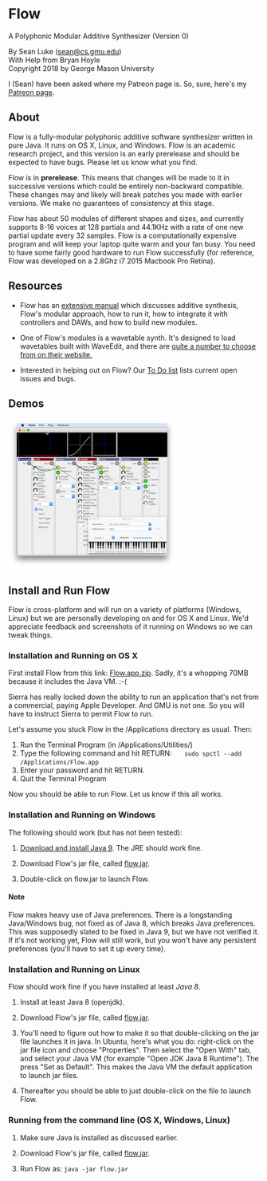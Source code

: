 # Flow 
A Polyphonic Modular Additive Synthesizer (Version 0)
 
By Sean Luke (sean@cs.gmu.edu) \
With Help from Bryan Hoyle \
Copyright 2018 by George Mason University

I (Sean) have been asked where my Patreon page is.  So, sure, here's my <a href="https://www.patreon.com/SeanLuke">Patreon page</a>.


## About

Flow is a fully-modular polyphonic additive software synthesizer written in pure Java.  It runs on OS X, Linux, and Windows.
Flow is an academic research project, and this version is an early prerelease and should be expected to have bugs.  Please
let us know what you find.

Flow is in **prerelease**.  This means that changes will be made to it in successive versions which could be entirely non-backward
compatible.  These changes may and likely will break patches you made with earlier versions.  We make no guarantees of 
consistency at this stage.

Flow has about 50 modules of different shapes and sizes, and currently supports 8-16 voices at 128 partials and 44.1KHz with
 a rate of one new partial update every 32 samples.  Flow is a computationally expensive program and will keep your laptop 
quite warm and your fan busy.  You need to have some fairly good hardware to run Flow successfully (for reference, Flow was 
developed on a 2.8Ghz i7 2015 Macbook Pro Retina).

## Resources

* Flow has an [extensive manual](https://cs.gmu.edu/~eclab/projects/flow/flow.pdf) which discusses additive synthesis, Flow's modular approach, how to run it, how to integrate it with controllers and DAWs, and how to build new modules.

* One of Flow's modules is a wavetable synth.  It's designed to load wavetables built with WaveEdit, and there are [quite a number to choose from on their website.](https://waveeditonline.com/)

* Interested in helping out on Flow?  Our [To Do list](TODO.md) lists current open issues and bugs.

## Demos
[!["Hello World" Demo](docs/web/HelloWorldDemo.png)](https://www.youtube.com/watch?v=w3aao8Sp0sQ "Hello World emo")


## Install and Run Flow

Flow is cross-platform and will run on a variety of platforms (Windows, Linux) but we are personally developing on and for
OS X and Linux. We'd appreciate feedback and screenshots of it running on Windows so we can tweak things.


### Installation and Running on OS X 

First install Flow from this link: [Flow.app.zip](https://cs.gmu.edu/~eclab/projects/flow/Flow.app.zip). 
Sadly, it's a whopping 70MB because it includes the Java VM.  :-(

Sierra has really locked down the ability to run an application that's not from a commercial, paying Apple Developer.  And GMU is not one.  So you will have to instruct Sierra to permit Flow to run.

Let's assume you stuck Flow in the /Applications directory as usual.  Then:

1. Run the Terminal Program (in /Applications/Utilities/)
2. Type the following command and hit RETURN: `   sudo spctl --add /Applications/Flow.app`
4. Enter your password and hit RETURN.
5. Quit the Terminal Program

Now you should be able to run Flow.  Let us know if this all works.


### Installation and Running on Windows

The following should work (but has not been tested):

1. [Download and install Java 9](https://www.oracle.com/technetwork/java/javase/downloads).  The JRE should work fine.

2. Download Flow's jar file, called [flow.jar](https://cs.gmu.edu/~eclab/projects/flow/flow.jar).

3. Double-click on flow.jar to launch Flow.

#### Note

Flow makes heavy use of Java preferences.  There is a longstanding Java/Windows bug, not fixed as of Java 8, which breaks Java preferences.  This was supposedly slated to be fixed in Java 9, but we have not verified it.  If it's not working yet, Flow will still work, but you won't have any persistent preferences (you'll have to set it up every time).


### Installation and Running on Linux

Flow should work fine if you have installed at least *Java 8*.

1. Install at least Java 8 (openjdk).

2. Download Flow's jar file, called [flow.jar](https://cs.gmu.edu/~eclab/projects/flow/flow.jar).

3. You'll need to figure out how to make it so that double-clicking on the jar file launches it in java.  In Ubuntu, here's what you do: right-click on the jar file icon and choose "Properties".  Then select the "Open With" tab, and select your Java VM (for example "Open JDK Java 8 Runtime").  The press "Set as Default".  This makes the Java VM the default application to launch jar files.

3. Thereafter you should be able to just double-click on the file to launch Flow.


### Running from the command line (OS X, Windows, Linux)

1. Make sure Java is installed as discussed earlier.

2. Download Flow's jar file, called [flow.jar](https://cs.gmu.edu/~eclab/projects/flow/flow.jar).

3. Run Flow as:   `java -jar flow.jar`



